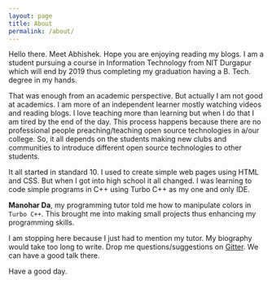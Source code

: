 ```yaml
---
layout: page
title: About
permalink: /about/
---
```


Hello there. Meet Abhishek. Hope you are enjoying reading my blogs.
I am a student pursuing a course in Information Technology from NIT Durgapur
which will end by 2019 thus completing my graduation having a B. Tech. degree
in my hands.

That was enough from an academic perspective. But actually I am not good at
academics. I am more of an independent learner mostly watching videos and
reading blogs. I love teaching more than learning but when I do that I am
tired by the end of the day. This process happens because there are no
professional people preaching/teaching open source technologies in a/our
college. So, it all depends on the students making new clubs and communities
to introduce different open source technologies to other students.

It all started in standard 10. I used to create simple web pages using HTML
and CSS. But when I got into high school it all changed. I was learning to code
simple programs in C++ using Turbo C++ as my one and only IDE.

**Manohar Da**, my programming tutor told me how to manipulate colors in
`Turbo C++`. This brought me into making small projects thus enhancing my
programming skills.

I am stopping here because I just had to mention my tutor. My biography
would take too long to write. Drop me questions/suggestions on
[Gitter](https://gitter.im). We can have a good talk there.

Have a good day.
